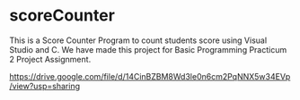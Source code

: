 # scoreCounter

This is a Score Counter Program to count students score using Visual Studio and C. We have made this project for Basic Programming Practicum 2 Project Assignment.

https://drive.google.com/file/d/14CinBZBM8Wd3le0n6cm2PqNNX5w34EVp/view?usp=sharing
